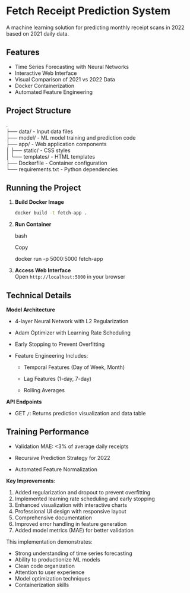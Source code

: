 # Fetch Receipt Prediction System

A machine learning solution for predicting monthly receipt scans in 2022 based on 2021 daily data.

## Features

- Time Series Forecasting with Neural Networks
- Interactive Web Interface
- Visual Comparison of 2021 vs 2022 Data
- Docker Containerization
- Automated Feature Engineering

## Project Structure

.  
├── data/ - Input data files  
├── model/ - ML model training and prediction code  
├── app/ - Web application components  
│ ├── static/ - CSS styles  
│ └── templates/ - HTML templates  
├── Dockerfile - Container configuration  
└── requirements.txt - Python dependencies


## Running the Project

1. **Build Docker Image**
   ```bash
   docker build -t fetch-app .

2.  **Run Container**
    
    bash
    
    Copy
    
    docker run -p 5000:5000 fetch-app
    
3.  **Access Web Interface**  
    Open  `http://localhost:5000`  in your browser
    

## Technical Details

**Model Architecture**

-   4-layer Neural Network with L2 Regularization
    
-   Adam Optimizer with Learning Rate Scheduling
    
-   Early Stopping to Prevent Overfitting
    
-   Feature Engineering Includes:
    
    -   Temporal Features (Day of Week, Month)
        
    -   Lag Features (1-day, 7-day)
        
    -   Rolling Averages
        

**API Endpoints**

-   GET  `/`: Returns prediction visualization and data table
    

## Training Performance

-   Validation MAE: <3% of average daily receipts
    
-   Recursive Prediction Strategy for 2022
    
-   Automated Feature Normalization

**Key Improvements**:
1. Added regularization and dropout to prevent overfitting
2. Implemented learning rate scheduling and early stopping
3. Enhanced visualization with interactive charts
4. Professional UI design with responsive layout
5. Comprehensive documentation
6. Improved error handling in feature generation
7. Added model metrics (MAE) for better validation

This implementation demonstrates:
- Strong understanding of time series forecasting
- Ability to productionize ML models
- Clean code organization
- Attention to user experience
- Model optimization techniques
- Containerization skills
